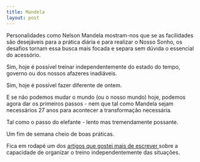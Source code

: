 ```yaml
---
title: Mandela
layout: post
---
```

Personalidades como Nelson Mandela mostram-nos que se as facilidades são desejáveis para a prática diária e para realizar o Nosso Sonho, os desafios tornam essa busca mais focada e separa sem dúvida o essencial do acessório. 

Sim, hoje é possível treinar independentemente do estado do tempo, governo ou dos nossos afazeres inadiáveis.

Sim, hoje é possível fazer diferente de ontem.

E se não podemos mudar o mundo (ou o nosso mundo) hoje, podemos agora dar os primeiros passos - nem que tal como Mandela sejam necessários 27 anos para acontecer a transformação necessária. 

Tal como o passo do elefante - lento mas tremendamente possante. 

Um fim de semana cheio de boas práticas. 

Fica em rodapé um dos [artigos que gostei mais de escrever ](http://devagar.org/2013/01/21/personalidade.html)sobre a capacidade de organizar o treino independentemente das situações.